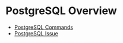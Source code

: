 # PostgreSQL Overview

* [PostgreSQL Commands](postgresql-command.md)
* [PostgreSQL Issue](postgresql-issue.md)